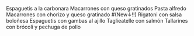 Espaguetis a la carbonara 
Macarrones con queso gratinados 
Pasta alfredo 
Macarrones con chorizo y queso gratinado
#(New↓!!)
Rigatoni con salsa boloñesa
Espaguetis con gambas al ajillo
Taglieatelle con salmón
Tallarines con brócoli y pechuga de pollo 
